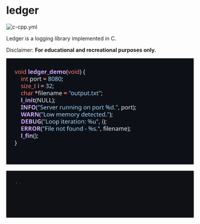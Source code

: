 # ledger

![c-cpp.yml](https://github.com/ragibasif/ledger/actions/workflows/c-cpp.yml/badge.svg)

Ledger is a logging library implemented in C.

Disclaimer: **For educational and recreational purposes only.**

![ledger demo code](./docs/svgs/ledger_demo.svg)

![ledger demo gif](./docs/gifs/ledger_demo.gif)
